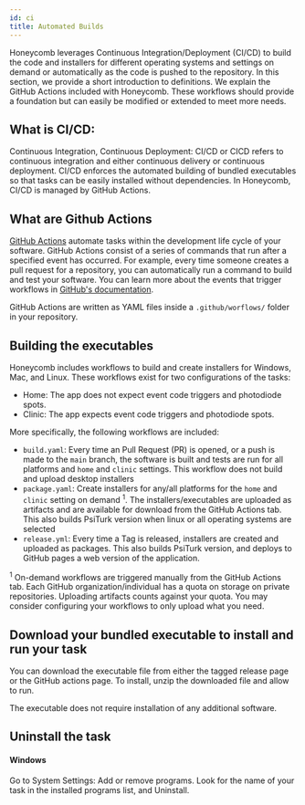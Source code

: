 ```yaml
---
id: ci
title: Automated Builds
---
```


Honeycomb leverages Continuous Integration/Deployment (CI/CD) to build the code and installers for different operating systems and settings on demand or automatically as the code is pushed to the repository. In this section, we provide a short introduction to definitions. We explain the GitHub Actions included with Honeycomb. These workflows should provide a foundation but can easily be modified or extended to meet more needs.

## What is CI/CD: 

Continuous Integration, Continuous Deployment: CI/CD or CICD refers to continuous integration and either continuous delivery or continuous deployment. CI/CD enforces the automated building of bundled executables so that tasks can be easily installed without dependencies. In Honeycomb, CI/CD is managed by GitHub Actions. 

## What are Github Actions

[GitHub Actions](https://docs.github.com/en/actions) automate tasks within the development life cycle of your software. GitHub Actions consist of a series of commands that run after a specified event has occurred. For example, every time someone creates a pull request for a repository, you can automatically run a command to build and test your software. You can learn more about the events that trigger workflows in [GitHub's documentation](https://docs.github.com/en/actions/reference/events-that-trigger-workflows).

GitHub Actions are written as YAML files inside a `.github/worflows/` folder in your repository.

## Building the executables

Honeycomb includes workflows to build and create installers for Windows, Mac, and Linux. These workflows exist for two configurations of the tasks:
* Home: The app does not expect event code triggers and photodiode spots. 
* Clinic: The app expects event code triggers and photodiode spots. 


More specifically, the following workflows are included:
* `build.yaml`: Every time an Pull Request (PR) is opened, or a push is made to the `main` branch, the software is built and tests are run for all platforms and `home` and `clinic` settings. This workflow does not build and upload desktop installers
* `package.yaml`: Create installers for any/all platforms for the `home` and `clinic` setting on demand <sup>1</sup>. The installers/executables are uploaded as artifacts and are available for download from the GitHub Actions tab. This also builds PsiTurk version when linux or all operating systems are selected
* `release.yml`: Every time a Tag is released, installers are created and uploaded as packages. This also builds PsiTurk version, and deploys to GitHub pages a web version of the application. 


<sup>1</sup> On-demand workflows are triggered manually from the GitHub Actions tab. Each GitHub organization/individual has a quota on storage on private repositories. Uploading artifacts counts against your quota. You may consider configuring your workflows to only upload what you need.

## Download your bundled executable to install and run your task 

You can download the executable file from either the tagged release page or the GitHub actions page. To install, unzip the downloaded file and allow to run. 

The executable does not require installation of any additional software. 

## Uninstall the task

#### Windows 

Go to System Settings: Add or remove programs. Look for the name of your task in the installed programs list, and Uninstall. 



